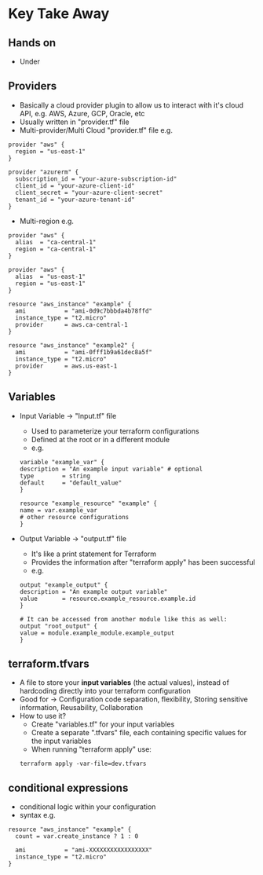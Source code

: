# Key Take Away

## Hands on

- Under

## Providers

- Basically a cloud provider plugin to allow us to interact with it's cloud API, e.g. AWS, Azure, GCP, Oracle, etc
- Usually written in "provider.tf" file
- Multi-provider/Multi Cloud "provider.tf" file e.g.

```HCL
provider "aws" {
  region = "us-east-1"
}

provider "azurerm" {
  subscription_id = "your-azure-subscription-id"
  client_id = "your-azure-client-id"
  client_secret = "your-azure-client-secret"
  tenant_id = "your-azure-tenant-id"
}
```

- Multi-region e.g.

```HCL
provider "aws" {
  alias  = "ca-central-1"
  region = "ca-central-1"
}

provider "aws" {
  alias  = "us-east-1"
  region = "us-east-1"
}

resource "aws_instance" "example" {
  ami           = "ami-0d9c7bbbda4b78ffd"
  instance_type = "t2.micro"
  provider      = aws.ca-central-1
}

resource "aws_instance" "example2" {
  ami           = "ami-0fff1b9a61dec8a5f"
  instance_type = "t2.micro"
  provider      = aws.us-east-1
}

```

## Variables

- Input Variable -> "Input.tf" file

  - Used to parameterize your terraform configurations
  - Defined at the root or in a different module
  - e.g.

  ```HCL
  variable "example_var" {
  description = "An example input variable" # optional
  type        = string
  default     = "default_value"
  }

  resource "example_resource" "example" {
  name = var.example_var
  # other resource configurations
  }
  ```

- Output Variable -> "output.tf" file

  - It's like a print statement for Terraform
  - Provides the information after "terraform apply" has been successful
  - e.g.

  ```HCL
  output "example_output" {
  description = "An example output variable"
  value       = resource.example_resource.example.id
  }

  # It can be accessed from another module like this as well:
  output "root_output" {
  value = module.example_module.example_output
  }
  ```

## terraform.tfvars

- A file to store your **input variables** (the actual values), instead of hardcoding directly into your terraform configuration
- Good for -> Configuration code separation, flexibility, Storing sensitive information, Reusability, Collaboration
- How to use it?
  - Create "variables.tf" for your input variables
  - Create a separate ".tfvars" file, each containing specific values for the input variables
  - When running "terraform apply" use:
  ```
  terraform apply -var-file=dev.tfvars
  ```

## conditional expressions

- conditional logic within your configuration
- syntax e.g.

```HCL
resource "aws_instance" "example" {
  count = var.create_instance ? 1 : 0

  ami           = "ami-XXXXXXXXXXXXXXXXX"
  instance_type = "t2.micro"
}
```
